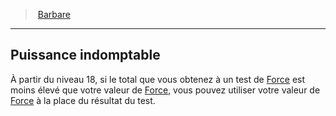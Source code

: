 ﻿---
!ClassFeatureItem
Id: barbarian_hd.md#puissance-indomptable
ParentLink: barbarian_hd.md#barbare
Name: Puissance indomptable
ParentName: Barbare
NameLevel: 2
Attributes:
  Name: Puissance indomptable
  Markdown: >+
    ## <!--Name-->Puissance indomptable<!--/Name-->


    À partir du niveau 18, si le total que vous obtenez à un test de [Force](hd_abilities_strength.md) est moins élevé que votre valeur de [Force](hd_abilities_strength.md), vous pouvez utiliser votre valeur de [Force](hd_abilities_strength.md) à la place du résultat du test.

AttributesDictionary: >+
  Name: Puissance indomptable

  Markdown: >+

    ## <!--Name-->Puissance indomptable<!--/Name-->





    À partir du niveau 18, si le total que vous obtenez à un test de [Force](hd_abilities_strength.md) est moins élevé que votre valeur de [Force](hd_abilities_strength.md), vous pouvez utiliser votre valeur de [Force](hd_abilities_strength.md) à la place du résultat du test.



---
> [Barbare](hd_barbarian.md)

---

## Puissance indomptable

À partir du niveau 18, si le total que vous obtenez à un test de [Force](hd_abilities_strength.md) est moins élevé que votre valeur de [Force](hd_abilities_strength.md), vous pouvez utiliser votre valeur de [Force](hd_abilities_strength.md) à la place du résultat du test.

